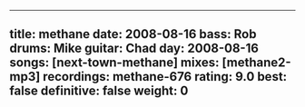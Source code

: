 
---
title: methane
date: 2008-08-16
bass:	Rob
drums:	Mike
guitar:	Chad
day: 2008-08-16
songs: [next-town-methane]
mixes: [methane2-mp3]
recordings: methane-676
rating: 9.0
best: false
definitive: false
weight: 0
---
